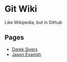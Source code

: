 # Git Wiki

Like Wikipedia, but in Github

## Pages
- [Derek Sivers](/pages/derek_sivers.md)
- [Jason Evanish](/pages/jason_evanish.md)


